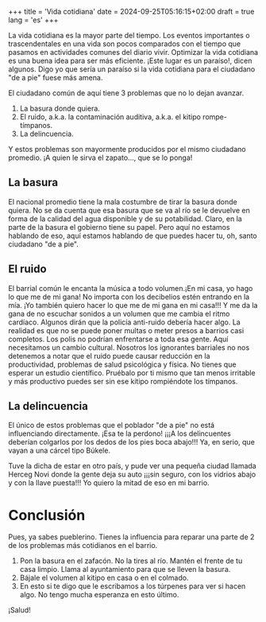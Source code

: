 +++
title = 'Vida cotidiana'
date = 2024-09-25T05:16:15+02:00
draft = true
lang = 'es'
+++

La vida cotidiana es la mayor parte del tiempo. Los eventos importantes o trascendentales en una vida son pocos comparados con el tiempo que pasamos en actividades comunes del diario vivir. Optimizar la vida cotidiana es una buena idea para ser más eficiente. ¡Este lugar es un paraíso!, dicen algunos. Digo yo que sería un paraíso si la vida cotidiana para el ciudadano "de a pie" fuese más amena.

El ciudadano común de aquí tiene 3 problemas que no lo dejan avanzar. 

1. La basura donde quiera.
2. El ruido, a.k.a. la contaminación auditiva, a.k.a. el kitipo rompe-tímpanos.
3. La delincuencia.

Y estos problemas son mayormente producidos por el mismo ciudadano promedio. ¡A quien le sirva el zapato..., que se lo ponga!

## La basura

El nacional promedio tiene la mala costumbre de tirar la basura donde quiera. No se da cuenta que esa basura que se va al río se le devuelve en forma de la calidad del agua disponible y de su potabilidad. Claro, en la parte de la basura el gobierno tiene su papel. Pero aquí no estamos hablando de eso, aquí estamos hablando de que puedes hacer tu, oh, santo ciudadano "de a pie".

## El ruido

El barrial común le encanta la música a todo volumen.¡En mi casa, yo hago lo que me de mi gana! No importa con los decibelios estén entrando en la mía. ¡Yo también quiero hacer lo que me de mi gana en mi casa!!! Y me da la gana de no escuchar sonidos a un volumen que me cambia el ritmo cardíaco. Algunos dirán que la policía anti-ruido debería hacer algo. La realidad es que no se puede poner multas o meter presos a barrios casi completos. Los polis no podrían enfrentarse a toda esa gente. Aquí necesitamos un cambio cultural. Nosotros los ignorantes barriales no nos detenemos a notar que el ruido puede causar reducción en la productividad, problemas de salud psicológica y física. No tienes que esperar un estudio científico. Pruébalo por ti mismo que tan menos irritable y más productivo puedes ser sin ese kitipo rompiéndote los tímpanos.

## La delincuencia

El único de estos problemas que el poblador "de a pie" no está influenciando directamente. ¡Esa te la perdono! ¡¡¡A los delincuentes deberían colgarlos por los dedos de los pies boca abajo!!! Ya, en serio, que vayan a una cárcel tipo Búkele.

Tuve la dicha de estar en otro país, y pude ver una pequeña ciudad llamada Herceg Novi donde la gente deja su auto ¡¡¡sin seguro, con los vidrios abajo y con la llave puesta!!! Yo quiero la mitad de eso en mi barrio.

# Conclusión

Pues, ya sabes pueblerino. Tienes la influencia para reparar una parte de 2 de los problemas más cotidianos en el barrio. 

1. Pon la basura en el zafacón. No la tires al río. Mantén el frente de tu casa limpio. Llama al ayuntamiento para que se lleven la basura.
2. Bájale el volumen al kitipo en casa o en el colmado.
3. En esto si te digo que le escribamos a los túrpenes para ver si hacen algo. No tengo mucha esperanza en esto último.

¡Salud!


